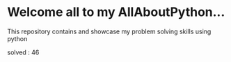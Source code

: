 # Welcome all to my AllAboutPython...
This repository contains and showcase my problem solving skills using python

solved : 46
